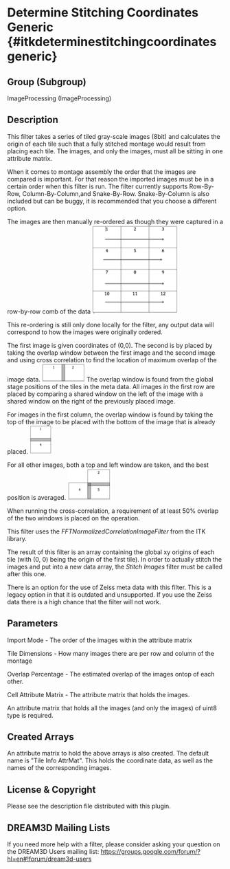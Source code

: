 Determine Stitching Coordinates Generic {#itkdeterminestitchingcoordinatesgeneric}
=====

## Group (Subgroup) ##
ImageProcessing (ImageProcessing)


## Description ##
This filter takes a series of tiled gray-scale images (8bit) and calculates the origin of each tile such that a fully stitched montage would result from placing each tile. The images, and only the images, must all be sitting in one attribute matrix.

When it comes to montage assembly the order that the images are compared is important. For that reason the imported images must be in a certain order when this filter is run. The filter currently supports Row-By-Row, Column-By-Column,and Snake-By-Row. Snake-By-Column is also included but can be buggy, it is recommended that you choose a different option.

The images are then manually re-ordered as though they were captured in a row-by-row comb of the data ![](RowWiseComb.tif)

This re-ordering is still only done locally for the filter, any output data will correspond to how the images were originally ordered.


The first image is given coordinates of (0,0). The second is by placed by taking the overlap window between the first image and the second image and using cross correlation to find the location of maximum overlap of the image data. ![](LeftXC.tif) The overlap window is found from the global stage positions of the tiles in the meta data. All images in the first row are placed by comparing a shared window on the left of the image with a shared window on the right of the previously placed image. 

For images in the first column, the overlap window is found by taking the top of the image to be placed with the bottom of the image that is already placed. ![](TopXC.tif)

For all other images, both a top and left window are taken, and the best position is averaged. ![](TopAndLeftXC.tif)

When running the cross-correlation, a requirement of at least 50% overlap of the two windows is placed on the operation. 

This filter uses the *FFTNormalizedCorrelationImageFilter* from the ITK library. 

The result of this filter is an array containing the global xy origins of each tile (with (0, 0) being the origin of the first tile). In order to actually stitch the images and put into a new data array, the *Stitch Images* filter must be called after this one. 


There is an option for the use of Zeiss meta data with this filter. This is a legacy option in that it is outdated and unsupported. If you use the Zeiss data there is a high chance that the filter will not work.


## Parameters ##

Import Mode - The order of the images within the attribute matrix

Tile Dimensions - How many images there are per row and column of the montage

Overlap Percentage - The estimated overlap of the images ontop of each other.

Cell Attribute Matrix - The attribute matrix that holds the images.


An attribute matrix that holds all the images (and only the images) of uint8 type is required.


## Created Arrays ##

An attribute matrix to hold the above arrays is also created. The default name is "Tile Info AttrMat". 
 This holds the coordinate data, as well as the names of the corresponding images.


## License & Copyright ##

Please see the description file distributed with this plugin.

## DREAM3D Mailing Lists ##

If you need more help with a filter, please consider asking your question on the DREAM3D Users mailing list:
https://groups.google.com/forum/?hl=en#!forum/dream3d-users



